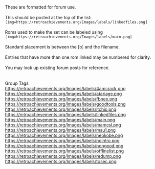 These are formatted for forum use.<br>
<br>
This should be posted at the top of the list:<br>
`[img=https://retroachievements.org/Images/labels/linkedfiles.png]`<br>
<br>
Roms used to make the set can be labeled using `[img=https://retroachievements.org/Images/labels/main.png]`<br>
<br>
Standard placement is between the [b] and the filename.<br>
<br>
Entries that have more than one rom linked may be numbered for clarity.<br>
<br>
You may look up existing forum posts for reference. <br>
<br>
<br>
Group Tags<br>
https://retroachievements.org/Images/labels/4amcrack.png<br>
https://retroachievements.org/Images/labels/atariage.png<br>
https://retroachievements.org/Images/labels/fbneo.png<br>
https://retroachievements.org/Images/labels/goodtools.png<br>
https://retroachievements.org/Images/labels/itchio.png<br>
https://retroachievements.org/Images/labels/linkedfiles.png<br>
https://retroachievements.org/Images/labels/main.png<br>
https://retroachievements.org/Images/labels/mamesl.png<br>
https://retroachievements.org/Images/labels/msu1.png<br>
https://retroachievements.org/Images/labels/neokobe.png<br>
https://retroachievements.org/Images/labels/nointro.png<br>
https://retroachievements.org/Images/labels/nongood.png<br>
https://retroachievements.org/Images/labels/offlinelist.png<br>
https://retroachievements.org/Images/labels/redump.png<br>
https://retroachievements.org/Images/labels/tosec.png<br>
